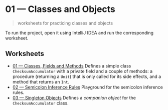 # 01 &mdash; Classes and Objects 
> worksheets for practicing classes and objects

To run the project, open it using IntelliJ IDEA and run the corresponding worksheet.

## Worksheets
+ [01 &mdash; Classes, Fields and Methods](./01-classes-fields-and-methods.sc)
Defines a simple class `ChecksumAccumulator` with a private field and a couple of methods: a procedure (returning a `Unit`) that is only called for its side effects, and a method that returns an `Int`.
+ [02 &mdash; Semicolon Inference Rules](./02-semicolon-inference-rules.sc)
Playground for the semicolon inference rules.
+ [03 &mdash; Singleton Objects](./02-semicolon-inference-rules.sc)
Defines a *companion object* for the `ChecksumAccumulator` class.
